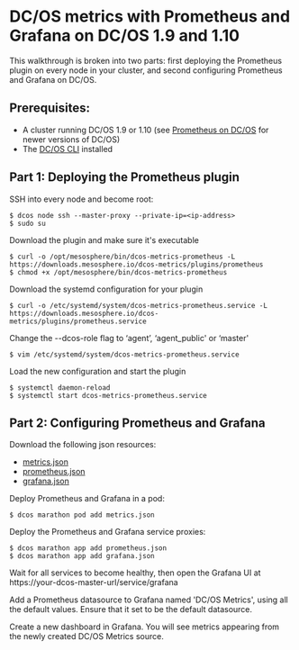# DC/OS metrics with Prometheus and Grafana on DC/OS 1.9 and 1.10

This walkthrough is broken into two parts: first deploying the Prometheus plugin on every node in your cluster, and
second configuring Prometheus and Grafana on DC/OS. 

## Prerequisites:

* A cluster running DC/OS 1.9 or 1.10 (see [Prometheus on DC/OS][quickstart-prom] for newer versions of DC/OS)
* The [DC/OS CLI][docs-dcos-cli] installed

## Part 1: Deploying the Prometheus plugin

SSH into every node and become root:
```
$ dcos node ssh --master-proxy --private-ip=<ip-address>
$ sudo su
```

Download the plugin and make sure it's executable
```
$ curl -o /opt/mesosphere/bin/dcos-metrics-prometheus -L https://downloads.mesosphere.io/dcos-metrics/plugins/prometheus
$ chmod +x /opt/mesosphere/bin/dcos-metrics-prometheus
```

Download the systemd configuration for your plugin
```
$ curl -o /etc/systemd/system/dcos-metrics-prometheus.service -L https://downloads.mesosphere.io/dcos-metrics/plugins/prometheus.service
```

Change the --dcos-role flag to ‘agent’, ‘agent_public' or ‘master'
```
$ vim /etc/systemd/system/dcos-metrics-prometheus.service
```

Load the new configuration and start the plugin
```
$ systemctl daemon-reload
$ systemctl start dcos-metrics-prometheus.service
```

## Part 2: Configuring Prometheus and Grafana

Download the following json resources:
* [metrics.json][resource-metrics-json]
* [prometheus.json][resource-prom-json]
* [grafana.json][resource-graf-json]

Deploy Prometheus and Grafana in a pod:

`$ dcos marathon pod add metrics.json`

Deploy the Prometheus and Grafana service proxies:

```
$ dcos marathon app add prometheus.json
$ dcos marathon app add grafana.json
```

Wait for all services to become healthy, then open the Grafana UI at 
https://your-dcos-master-url/service/grafana

Add a Prometheus datasource to Grafana named 'DC/OS Metrics', using all the default values. Ensure that it set to be
the default datasource. 

Create a new dashboard in Grafana. You will see metrics appearing from the newly created DC/OS Metrics source.

<!--
By default, a simple DC/OS dashboard is included. If you create a DC/OS-specific dashboard (for example, for Kafka on
DC/OS) please consider contributing it to the [DC/OS Labs grafana dashboard repository][dcos-labs-grafana]. 
-->

[docs-dcos-cli]: https://docs.mesosphere.com/latest/cli/
[dcos-labs-grafana]: https://github.com/dcos-labs/grafana-dashboards
[quickstart-prom]: prometheus.md
[resource-metrics-json]: ../resources/metrics.json
[resource-prom-json]: ../resources/prometheus.json
[resource-graf-json]: ../resources/grafana.json
